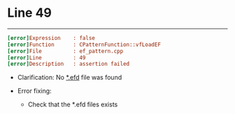 # Line 49

___

```ini
[error]Expression    : false
[error]Function      : CPatternFunction::vfLoadEF
[error]File          : ef_pattern.cpp
[error]Line          : 49
[error]Description   : assertion failed
```

- Clarification: No [*.efd](../file-formats/ai/efd.md) file was found

- Error fixing:
  - Check that the *.efd files exists
